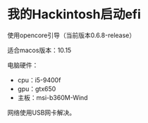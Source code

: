 # 我的Hackintosh启动efi

使用opencore引导（当前版本0.6.8-release）

适合macos版本：10.15

电脑硬件：

- cpu：i5-9400f
- gpu：gtx650
- 主板：msi-b360M-Wind

网络使用USB网卡解决。